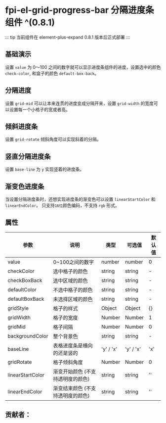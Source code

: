 <!--
 * @Author: mjh
 * @Date: 2023-05-11 10:41:51
 * @LastEditors: mjh
 * @LastEditTime: 2023-07-25 20:45:34
 * @Description: 
-->
# fpi-el-grid-progress-bar 分隔进度条组件 ^(0.8.1)

::: tip
当前组件在 element-plus-expand 0.8.1 版本后正式部署
:::

## 基础演示
设置 `value` 为 0～100 之间的数字就可以显示进度条组件的进度，设置选中的颜色 `check-color`, 和盒子的颜色 `default-box-back`。
<demo src="./demos/bar1.vue"></demo>

## 分隔进度
设置 `grid-mid` 可以让本来连贯的进度变成分隔开来，设置 `grid-width` 的宽度可以设置每一个小格子的宽或者高。
<demo src="./demos/bar2.vue"></demo>


## 倾斜进度条
设置 `grid-rotate` 倾斜角度可以实现斜着的分隔。
<demo src="./demos/bar3.vue"></demo>

## 竖直分隔进度条
设置 `base-line` 为 `y` 实现竖着的进度条。
<demo src="./demos/bar4.vue"></demo>

## 渐变色进度条
当设置分隔进度条时，还想实现进度条的渐变色可以设置 `linearStartColor` 和 `linearEndColor`。 只支持`16位`颜色编码，不支持 `rgb` 形式。
<demo src="./demos/bar5.vue"></demo>

## 属性
| 参数                      | 说明                                                     | 类型           | 可选值     | 默认值         |
| ------------------------ | -------------------------------------------------------- | ------------- | --------- | ------------- |
| value          | 0~100之间的数字          | number          | number          | 0          | 
| checkColor         | 选中格子的颜色          | string          | string          | -          | 
| checkBoxBack         | 选中区域的颜色          | string          | string          | -          | 
| defaultColor         | 不选中格子的颜色          | string          | string          | -          | 
| defaultBoxBack         | 未选择区域的颜色          | string          | string          | -          | 
| gridStyle         | 格子的样式          | Object          | Object          | {}          | 
| gridWidth         | 格子的宽度          | Number          | Number          | 1          | 
| gridMid         | 格子间隔          | Number          | Number          | 0          | 
| backgroundColor         | 整个背景色          | string          | string          | -          | 
| baseLine         | 表格进度条是横向的还是竖的          | 'y' / 'x'          | 'y' / 'x'          | 'x'          | 
| gridRotate         | 格子倾斜角度          | Number          | Number          | 0          | 
| linearStartColor         | 渐变开始颜色 (不支持透明度的颜色)          | string          | string          | ''          | 
| linearEndColor         | 渐变结束颜色 (不支持透明度的颜色)         | string          | string          | ''          | 



## 贡献者：

<ContributorView name="马佳辉"></ContributorView>